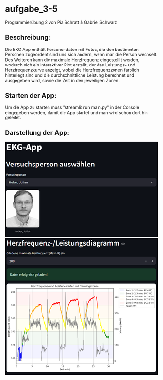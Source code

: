# aufgabe_3-5
Programmierübung 2 von Pia Schratt &amp; Gabriel Schwarz

## Beschreibung:
Die EKG App enthält Personendaten mit Fotos, die den bestimmten Personen zugeordent sind und sich ändern, wenn man die Person wechselt.
Des Weiteren kann die maximale Herzfrequenz eingestelllt werden, wodurch sich ein interaktiver Plot erstellt, der das Leistungs- und Herzfrequenzkurve anzeigt, wobei die Herzfrequenzzonen farblich hinterlegt sind und die durchschnittliche Leistung berechnet und ausgegeben wird, sowie die Zeit in den jeweiligen Zonen.

## Starten der App:
Um die App zu starten muss "streamlit run main.py" in der Console eingegeben werden, damit die App startet und man wird schon dort hin geleitet.

## Darstellung der App:
![alt text](screenshot1.png)
![alt text](screenshot2.png)
